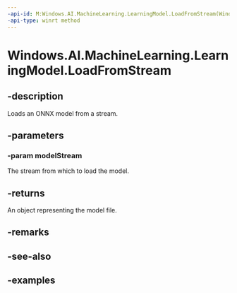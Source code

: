 ```yaml
---
-api-id: M:Windows.AI.MachineLearning.LearningModel.LoadFromStream(Windows.Storage.Streams.IRandomAccessStreamReference)
-api-type: winrt method
---
```


<!-- Method syntax.
public LearningModel LearningModel.LoadFromStream(IRandomAccessStreamReference modelStream)
-->

# Windows.AI.MachineLearning.LearningModel.LoadFromStream

## -description
Loads an ONNX model from a stream.

## -parameters
### -param modelStream
The stream from which to load the model.

## -returns
An object representing the model file.

## -remarks

## -see-also

## -examples
